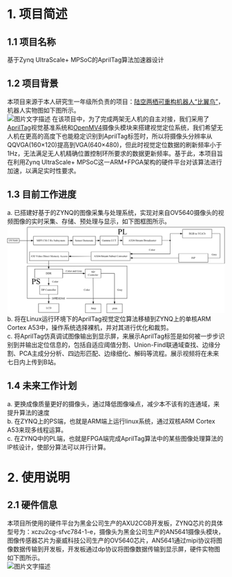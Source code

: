# 1. 项目简述
## 1.1 项目名称
基于Zynq UltraScale+ MPSoC的AprilTag算法加速器设计
## 1.2 项目背景
本项目来源于本人研究生一年级所负责的项目：[陆空两栖可重构机器人“比翼鸟”](https://www.bilibili.com/video/BV1ch4y1E77Y)，机器人实物图如下图所示。  
![图片文字描述]( https://github.com/zhang-ranhao/AprilZynq/blob/master/img/%E6%9C%BA%E5%99%A8%E4%BA%BA%E6%A8%A1%E5%9E%8B%E5%9B%BE%E7%89%87.jpg )
在该项目中，为了完成两架无人机的自主对接，我们采用了[AprilTag](https://april.eecs.umich.edu/software/apriltag)视觉基准系统和[OpenMV4](https://openmv.io/)摄像头模块来搭建视觉定位系统，我们希望无人机在更高的高度下也能稳定识别到AprilTag标签时，所以将摄像头分辨率从QQVGA(160×120)提高到VGA(640×480)，但此时视觉定位数据的刷新频率小于1Hz，无法满足无人机精确位置控制环所要求的数据更新频率。基于此，本项目旨在利用Zynq UltraScale+ MPSoC这一ARM+FPGA架构的硬件平台对该算法进行加速，以满足实时性要求。
## 1.3 目前工作进度
a. 已搭建好基于的ZYNQ的图像采集与处理系统，实现对来自OV5640摄像头的视频图像的实时采集、存储、预处理与显示，如下图框图所示。  
![图片文字描述](https://github.com/zhang-ranhao/AprilZynq/blob/master/img/%E9%A1%B9%E7%9B%AE%E6%A1%86%E5%9B%BE.jpg)
b. 将在Linux运行环境下的AprilTag视觉定位算法移植到ZYNQ上的单核ARM Cortex A53中，操作系统选择裸机，并对其进行优化和裁剪。  
c. 将AprilTag仿真调试图像输出到显示屏，来展示AprilTag标签是如何被一步步识别到并输出定位信息的，包括自适应阈值分割、Union-Find联通域查找、边缘分割、PCA主成分分析、四边形匹配、边缘细化、解码等流程。展示视频将在未来七日内上传到B站。
## 1.4 未来工作计划
a. 更换成像质量更好的摄像头，通过降低图像噪点，减少本不该有的连通域，来提升算法的速度  
b. 在ZYNQ上的PS端，也就是ARM端上运行linux系统，通过双核ARM Cortex A53来现多线程运算。  
c. 在ZYNQ中的PL端，也就是FPGA端完成AprilTag算法中的某些图像处理算法的IP核设计，使部分算法可以并行计算。
# 2. 使用说明
## 2.1 硬件信息
本项目所使用的硬件平台为黑金公司生产的AXU2CGB开发板，ZYNQ芯片的具体型号为：xczu2cg-sfvc784-1-e，摄像头为黑金公司生产的AN5641摄像头模块，图像传感器芯片为豪威科技公司生产的OV5640芯片，AN5641通过mipi协议将图像数据传输到开发板，开发板通过dp协议将图像数据传输到显示屏，硬件实物图如下图所示。  
![图片文字描述]( https://github.com/zhang-ranhao/AprilZynq/blob/master/img/%E6%9C%BA%E5%99%A8%E4%BA%BA%E6%A8%A1%E5%9E%8B%E5%9B%BE%E7%89%87.jpg )






